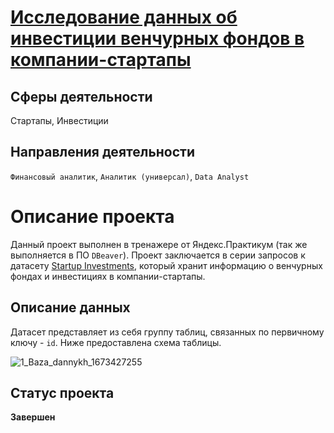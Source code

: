 # [Исследование данных об инвестиции венчурных фондов в компании-стартапы](https://github.com/BlackAkcel/Yandex.Praktikum/blob/main/SQL_1/sql_project_1.sql)
## Сферы деятельности
Стартапы, Инвестиции
## Направления деятельности
`Финансовый аналитик`, `Аналитик (универсал)`, `Data Analyst`
# Описание проекта
Данный проект выполнен в тренажере от Яндекс.Практикум (так же выполняется в ПО `DBeaver`). Проект заключается в серии запросов к датасету [Startup Investments](https://www.kaggle.com/justinas/startup-investments), который хранит информацию о венчурных фондах и инвестициях в компании-стартапы.

## Описание данных

Датасет представляет из себя группу таблиц, связанных по первичному ключу - `id`. Ниже предоставлена схема таблицы. 

![1_Baza_dannykh_1673427255](https://github.com/BlackAkcel/Yandex.Praktikum/assets/121026503/3db9b7c5-5812-4bee-8de5-e43ab2fa38a5)

## Статус проекта
**Завершен**
